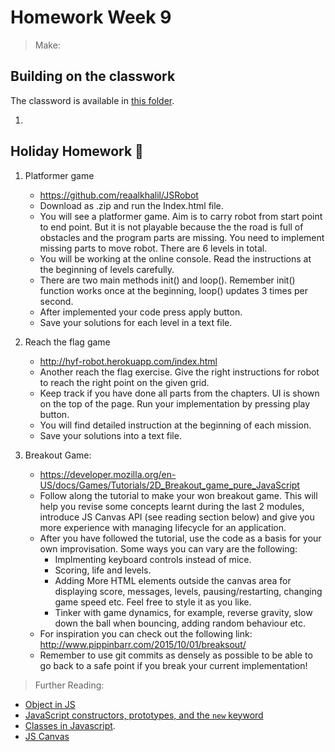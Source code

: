 # Homework Week 9

> Make:

## Building on the classwork

The classword is available in [this folder](./classwork/).

1. 

## Holiday Homework :tada:

1. Platformer game

    - https://github.com/reaalkhalil/JSRobot
    - Download as .zip and run the Index.html file.
    - You will see a platformer game. Aim is to carry robot from start point to end point. But it is not playable because the the road is full of obstacles and the program parts are missing. You need to implement missing parts to move robot. There are 6 levels in total.
    - You will be working at the online console. Read the instructions at the beginning of levels carefully.
    - There are two main methods init() and loop(). Remember init() function works once at the beginning, loop() updates 3 times per second.
    - After implemented your code press apply button.  
    - Save your solutions for each level in a text file.     

1. Reach the flag game

    - http://hyf-robot.herokuapp.com/index.html
    - Another reach the flag exercise. Give the right instructions for robot to reach the right point on the given grid.
    - Keep track if you have done all parts from the chapters. UI is shown on the top of the page. Run your implementation by pressing play button.
    - You will find detailed instruction at the beginning of each mission.
    - Save your solutions into a text file.

1. Breakout Game:

    - https://developer.mozilla.org/en-US/docs/Games/Tutorials/2D_Breakout_game_pure_JavaScript
    - Follow along the tutorial to make your won breakout game. This will help you revise some concepts learnt during the last 2 modules, introduce JS Canvas API (see reading section below) and give you more experience with managing lifecycle for an application.
    - After you have followed the tutorial, use the code as a basis for your own improvisation. Some ways you can vary are the following:
        - Implmenting keyboard controls instead of mice.
        - Scoring, life and levels.
        - Adding More HTML elements outside the canvas area for displaying score, messages, levels, pausing/restarting, changing game speed etc. Feel free to style it as you like.
        - Tinker with game dynamics, for example, reverse gravity, slow down the ball when bouncing, adding random behaviour etc.
    - For inspiration you can check out the following link: http://www.pippinbarr.com/2015/10/01/breaksout/
    - Remember to use git commits as densely as possible to be able to go back to a safe point if you break your current implementation!


>Further Reading:

- [Object in JS](https://developer.mozilla.org/en-US/docs/Web/JavaScript/Reference/Global_Objects/Object)
- [JavaScript constructors, prototypes, and the `new` keyword](https://content.pivotal.io/blog/javascript-constructors-prototypes-and-the-new-keyword)
- [Classes in Javascript](https://developer.mozilla.org/en-US/docs/Web/JavaScript/Reference/Classes).
- [JS Canvas](https://developer.mozilla.org/en-US/docs/Web/API/Canvas_API)